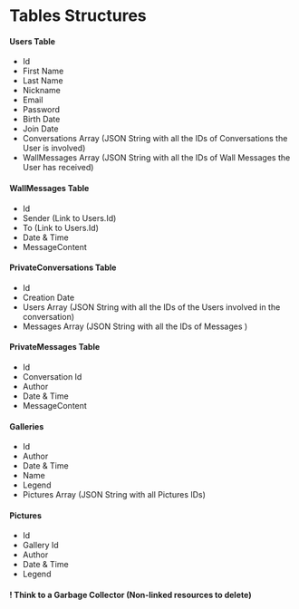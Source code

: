 Tables Structures
=================


#### Users Table
- Id
- First Name
- Last Name
- Nickname
- Email
- Password
- Birth Date
- Join Date
- Conversations Array (JSON String with all the IDs of Conversations the User is involved)
- WallMessages Array (JSON String with all the IDs of Wall Messages the User has received)


#### WallMessages Table
- Id
- Sender (Link to Users.Id)
- To (Link to Users.Id)
- Date & Time
- MessageContent


#### PrivateConversations Table
- Id 
- Creation Date
- Users Array (JSON String with all the IDs of the Users involved in the conversation)
- Messages Array (JSON String with all the IDs of Messages )


#### PrivateMessages Table
- Id
- Conversation Id
- Author
- Date & Time
- MessageContent


#### Galleries
- Id
- Author
- Date & Time
- Name
- Legend
- Pictures Array (JSON String with all Pictures IDs)


#### Pictures
- Id
- Gallery Id
- Author
- Date & Time
- Legend




#### ! Think to a Garbage Collector (Non-linked resources to delete)